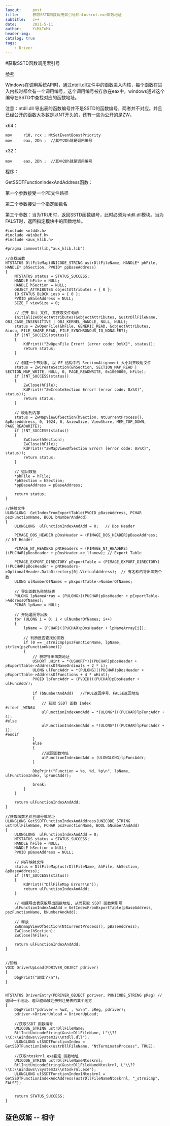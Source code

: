 ```yaml
---
layout:     post
title:      获取SSTD函数调用索引号和ntoskrnl.exe函数地址
subtitle:   c++
date:       2021-5-11
author:     YiMiTuMi
header-img: 
catalog: true
tags:
    - Driver
---
```


#获取SSTD函数调用索引号

[参考](https://blog.csdn.net/qq_41071646/article/details/86487402?utm_medium=distribute.pc_relevant.none-task-blog-2%7Edefault%7EBlogCommendFromMachineLearnPai2%7Edefault-3.vipsorttest&depth_1-utm_source=distribute.pc_relevant.none-task-blog-2%7Edefault%7EBlogCommendFromMachineLearnPai2%7Edefault-3.vipsorttest)

Windows在调用系统API时，通过ntdll.dll文件中的函数进入内核，每个函数在进入内核时都会有一个调用编号，这个调用编号被存放在eax中，windows通过这个编号在SSTD中查找对应的函数地址。

注意：ntdll.dll 导出表的函数编号并不是SSTD的函数编号，两者并不对应。并且已经公开的函数大多数是以NT开头的，还有一些为公开的是ZW。

x64：

	mov     r10, rcx ; NtSetEventBoostPriority
	mov     eax, 2Dh ;  //其中2Dh就是调用编号

x32：

	mov     eax, 2Dh ;  //其中2Dh就是调用编号



程序：

GetSSDTFunctionIndexAndAddress函数：

第一个参数接受一个PE文件路径

第二个参数接受一个指定函数名

第三个参数：当为TRUE时，返回SSTD函数编号，此时必须为ntdll.dll模块。当为FALST时，返回指定模块中的函数地址。

	#include <ntddk.h>
	#include <WinDef.h>
	#include <aux_klib.h>

	#pragma comment(lib,"aux_klib.lib")  

	//查找函数
	NTSTATUS DllFileMap(UNICODE_STRING ustrDllFileName, HANDLE* phFile, HANDLE* phSection, PVOID* ppBaseAddress)
	{
		NTSTATUS status = STATUS_SUCCESS;
		HANDLE hFile = NULL;
		HANDLE hSection = NULL;
		OBJECT_ATTRIBUTES objectAttributes = { 0 };
		IO_STATUS_BLOCK iosb = { 0 };
		PVOID pBaseAddress = NULL;
		SIZE_T viewSize = 0;

		// 打开 DLL 文件, 并获取文件句柄
		InitializeObjectAttributes(&objectAttributes, &ustrDllFileName, OBJ_CASE_INSENSITIVE | OBJ_KERNEL_HANDLE, NULL, NULL);
		status = ZwOpenFile(&hFile, GENERIC_READ, &objectAttributes, &iosb, FILE_SHARE_READ, FILE_SYNCHRONOUS_IO_NONALERT);
		if (!NT_SUCCESS(status))
		{
			KdPrint(("ZwOpenFile Error! [error code: 0x%X]", status));
			return status;
		}

		// 创建一个节对象, 以 PE 结构中的 SectionALignment 大小对齐映射文件
		status = ZwCreateSection(&hSection, SECTION_MAP_READ | SECTION_MAP_WRITE, NULL, 0, PAGE_READWRITE, 0x1000000, hFile);
		if (!NT_SUCCESS(status))
		{
			ZwClose(hFile);
			KdPrint(("ZwCreateSection Error! [error code: 0x%X]", status));
			return status;
		}

		// 映射到内存
		status = ZwMapViewOfSection(hSection, NtCurrentProcess(), &pBaseAddress, 0, 1024, 0, &viewSize, ViewShare, MEM_TOP_DOWN, PAGE_READWRITE);
		if (!NT_SUCCESS(status))
		{
			ZwClose(hSection);
			ZwClose(hFile);
			KdPrint(("ZwMapViewOfSection Error! [error code: 0x%X]", status));
			return status;
		}

		// 返回数据
		*phFile = hFile;
		*phSection = hSection;
		*ppBaseAddress = pBaseAddress;

		return status;
	}

	//映射文件
	ULONGLONG  GetIndexFromExportTable(PVOID pBaseAddress, PCHAR pszFunctionName, BOOL bNumberAndAdd)
	{
		ULONGLONG  ulFunctionIndexAndAdd = 0; 	// Dos Header

		PIMAGE_DOS_HEADER pDosHeader = (PIMAGE_DOS_HEADER)pBaseAddress;  // NT Header

		PIMAGE_NT_HEADERS pNtHeaders = (PIMAGE_NT_HEADERS)((PUCHAR)pDosHeader + pDosHeader->e_lfanew); // Export Table

		PIMAGE_EXPORT_DIRECTORY pExportTable = (PIMAGE_EXPORT_DIRECTORY)((PUCHAR)pDosHeader + pNtHeaders->OptionalHeader.DataDirectory[0].VirtualAddress);  // 有名称的导出函数个数
		ULONG ulNumberOfNames = pExportTable->NumberOfNames;

		// 导出函数名称地址表
		PULONG lpNameArray = (PULONG)((PUCHAR)pDosHeader + pExportTable->AddressOfNames);
		PCHAR lpName = NULL;

		// 开始遍历导出表
		for (ULONG i = 0; i < ulNumberOfNames; i++)
		{
			lpName = (PCHAR)((PUCHAR)pDosHeader + lpNameArray[i]);

			// 判断是否查找的函数
			if (0 == _strnicmp(pszFunctionName, lpName, strlen(pszFunctionName)))
			{
				// 获取导出函数地址
				USHORT uHint = *(USHORT*)((PUCHAR)pDosHeader + pExportTable->AddressOfNameOrdinals + 2 * i);
				ULONG ulFuncAddr = *(PULONG)((PUCHAR)pDosHeader + pExportTable->AddressOfFunctions + 4 * uHint);
				PVOID lpFuncAddr = (PVOID)((PUCHAR)pDosHeader + ulFuncAddr);

				if (bNumberAndAdd)   //TRUE返回序号、FALSE返回地址
				{
					// 获取 SSDT 函数 Index
	#ifdef _WIN64
					ulFunctionIndexAndAdd = *(ULONG*)((PUCHAR)lpFuncAddr + 4);
	#else
					ulFunctionIndexAndAdd = *(ULONG*)((PUCHAR)lpFuncAddr + 1);
	#endif
				}
				else
				{
					//返回函数地址
					ulFunctionIndexAndAdd = (ULONGLONG)lpFuncAddr;
				}

				DbgPrint("Function = %s, %d, %p\n", lpName, ulFunctionIndex, lpFuncAddr);

				break;
			}
		}

		return ulFunctionIndexAndAdd;
	}

	//获取函数名对应编号或地址
	ULONGLONG GetSSDTFunctionIndexAndAddress(UNICODE_STRING ustrDllFileName, PCHAR pszFunctionName, BOOL bNumberAndAdd)
	{
		ULONGLONG  ulFunctionIndexAndAdd = 0;
		NTSTATUS status = STATUS_SUCCESS;
		HANDLE hFile = NULL;
		HANDLE hSection = NULL;
		PVOID pBaseAddress = NULL;

		// 内存映射文件
		status = DllFileMap(ustrDllFileName, &hFile, &hSection, &pBaseAddress);
		if (!NT_SUCCESS(status))
		{
			KdPrint(("DllFileMap Error!\n"));
			return ulFunctionIndexAndAdd;
		}

		// 根据导出表获取导出函数地址, 从而获取 SSDT 函数索引号
		ulFunctionIndexAndAdd = GetIndexFromExportTable(pBaseAddress, pszFunctionName, bNumberAndAdd);

		// 释放
		ZwUnmapViewOfSection(NtCurrentProcess(), pBaseAddress);
		ZwClose(hSection);
		ZwClose(hFile);

		return ulFunctionIndexAndAdd;
	}


	//卸载
	VOID DriverUpLoad(PDRIVER_OBJECT pdriver)
	{
		DbgPrint("卸载了\n");
	}


	NTSTATUS DriverEntry(PDRIVER_OBJECT pdriver, PUNICODE_STRING pReg) //返回一个地址、返回驱动被注册到注册表的某个地方
	{
		DbgPrint("pdriver = %wZ, , %x\n", pReg, pdriver);
		pdriver->DriverUnload = DriverUpLoad;

		//获取SSDT 函数编号
		UNICODE_STRING ustrDllFileName;
		RtlInitUnicodeString(&ustrDllFileName, L"\\??\\C:\\Windows\\System32\\ntdll.dll");
		ULONGLONG ulSSDTFunctionIndex = GetSSDTFunctionIndex(ustrDllFileName, "NtTerminateProcess", TRUE);

		//获取ntoskrnl.exe指定 函数地址
		UNICODE_STRING ustrDllFileNameNtoskrnl;
		RtlInitUnicodeString(&ustrDllFileNameNtoskrnl, L"\\??\\C:\\Windows\\System32\\ntoskrnl.exe");
		ULONGLONG ulSSDTFunctionIndex1Ntoskrnl = GetSSDTFunctionIndexAndAddress(ustrDllFileNameNtoskrnl, "_strnicmp", FALSE);


		return STATUS_SUCCESS;
	}

## 蓝色妖姬 -- 相守
